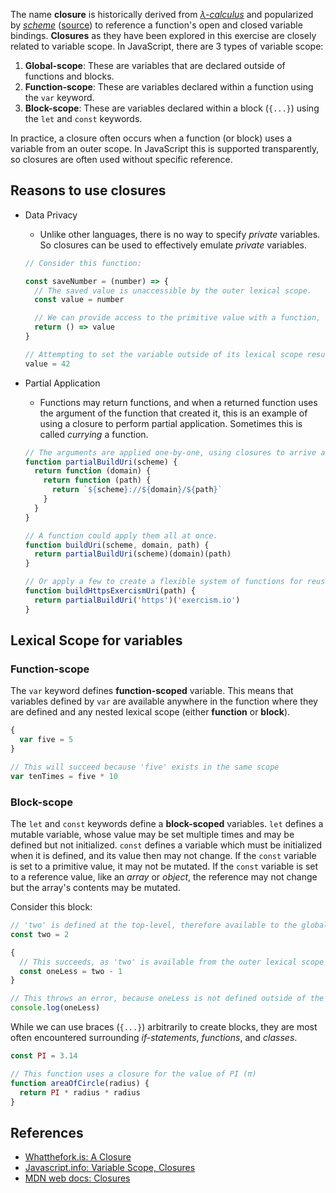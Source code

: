 The name **closure** is historically derived from [_λ-calculus_][wiki-lambda-calculus] and popularized by [_scheme_][wiki-scheme] ([source][wiki-closure]) to reference a function's open and closed variable bindings. **Closures** as they have been explored in this exercise are closely related to variable scope. In JavaScript, there are 3 types of variable scope:

1. **Global-scope**: These are variables that are declared outside of functions and blocks.
1. **Function-scope**: These are variables declared within a function using the `var` keyword.
1. **Block-scope**: These are variables declared within a block (`{...}`) using the `let` and `const` keywords.

In practice, a closure often occurs when a function (or block) uses a variable from an outer scope. In JavaScript this is supported transparently, so closures are often used without specific reference.

## Reasons to use closures

- Data Privacy

  - Unlike other languages, there is no way to specify _private_ variables. So closures can be used to effectively emulate _private_ variables.

  ```javascript
  // Consider this function:

  const saveNumber = (number) => {
    // The saved value is unaccessible by the outer lexical scope.
    const value = number

    // We can provide access to the primitive value with a function, but the original will never change
    return () => value
  }

  // Attempting to set the variable outside of its lexical scope results in an error
  value = 42
  ```

- Partial Application

  - Functions may return functions, and when a returned function uses the argument of the function that created it, this is an example of using a closure to perform partial application. Sometimes this is called _currying_ a function.

  ```javascript
  // The arguments are applied one-by-one, using closures to arrive at the final result
  function partialBuildUri(scheme) {
    return function (domain) {
      return function (path) {
        return `${scheme}://${domain}/${path}`
      }
    }
  }

  // A function could apply them all at once.
  function buildUri(scheme, domain, path) {
    return partialBuildUri(scheme)(domain)(path)
  }

  // Or apply a few to create a flexible system of functions for reuse.
  function buildHttpsExercismUri(path) {
    return partialBuildUri('https')('exercism.io')
  }
  ```

## Lexical Scope for variables

### Function-scope

The `var` keyword defines **function-scoped** variable. This means that variables defined by `var` are available anywhere in the function where they are defined and any nested lexical scope (either **function** or **block**).

```javascript
{
  var five = 5
}

// This will succeed because 'five' exists in the same scope
var tenTimes = five * 10
```

### Block-scope

The `let` and `const` keywords define a **block-scoped** variables. `let` defines a mutable variable, whose value may be set multiple times and may be defined but not initialized. `const` defines a variable which must be initialized when it is defined, and its value then may not change. If the `const` variable is set to a primitive value, it may not be mutated. If the `const` variable is set to a reference value, like an _array_ or _object_, the reference may not change but the array's contents may be mutated.

Consider this block:

```javascript
// 'two' is defined at the top-level, therefore available to the global-scope
const two = 2

{
  // This succeeds, as 'two' is available from the outer lexical scope
  const oneLess = two - 1
}

// This throws an error, because oneLess is not defined outside of the previous inner lexical scope
console.log(oneLess)
```

While we can use braces (`{...}`) arbitrarily to create blocks, they are most often encountered surrounding _if-statements_, _functions_, and _classes_.

```javascript
const PI = 3.14

// This function uses a closure for the value of PI (π)
function areaOfCircle(radius) {
  return PI * radius * radius
}
```

## References

- [Whatthefork.is: A Closure][what-the-fork-is-a-closure]
- [Javascript.info: Variable Scope, Closures][javascript-info-scope-closure]
- [MDN web docs: Closures][mdn-closures]

[javascript-info-scope-closure]: https://javascript.info/closure
[mdn-closures]: https://developer.mozilla.org/en-US/docs/Web/JavaScript/Closures
[what-the-fork-is-a-closure]: https://whatthefork.is/closure
[wiki-lambda-calculus]: https://en.wikipedia.org/wiki/%CE%9B-calculus
[wiki-scheme]: https://en.wikipedia.org/wiki/Scheme_(programming_language)
[wiki-closure]: https://en.wikipedia.org/wiki/Closure_(computer_programming)
